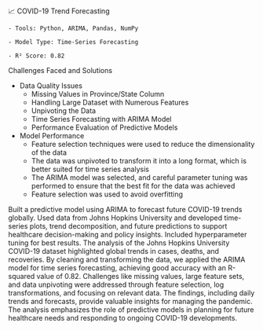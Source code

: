 📈 COVID-19 Trend Forecasting

    - Tools: Python, ARIMA, Pandas, NumPy

    - Model Type: Time-Series Forecasting

    - R² Score: 0.82

Challenges Faced and Solutions
 - Data Quality Issues
   - Missing Values in Province/State Column
   - Handling Large Dataset with Numerous Features
   - Unpivoting the Data
   - Time Series Forecasting with ARIMA Model
   - Performance Evaluation of Predictive Models
 - Model Performance
   - Feature selection techniques were used to reduce the dimensionality of the data
   - The data was unpivoted to transform it into a long format, which is better suited for time series analysis
   - The ARIMA model was selected, and careful parameter tuning was performed to ensure that the best fit for the data was achieved
   - Feature selection was used to avoid overfitting

Built a predictive model using ARIMA to forecast future COVID-19 trends globally. Used data from Johns Hopkins University and developed time-series plots, trend decomposition, and future predictions to support healthcare decision-making and policy insights. Included hyperparameter tuning for best results. The analysis of the Johns Hopkins University COVID-19 dataset highlighted global trends in cases, deaths, and recoveries. By cleaning and transforming the data, we applied the ARIMA model for time series forecasting, achieving good accuracy with an R-squared value of 0.82. Challenges like missing values, large feature sets, and data unpivoting were addressed through feature selection, log transformations, and focusing on relevant data. The findings, including daily trends and forecasts, provide valuable insights for managing the pandemic. The analysis emphasizes the role of predictive models in planning for future healthcare needs and responding to ongoing COVID-19 developments.

